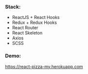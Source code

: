 ### Stack:
* ReactJS + React Hooks
* Redux + Redux Hooks
* React Router 
* React Skeleton
* Axios
* SCSS

### Demo:
https://react-pizza-my.herokuapp.com
